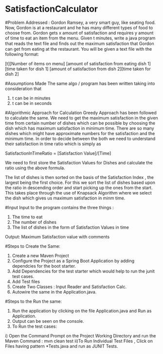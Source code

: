 # SatisfactionCalculator

#Problem Addressed : Gordon Ramsey, a very smart guy, like seating food. Now, Gordon is at a restaurant and he has many different types of food to choose from. Gordon gets x amount of satisfaction and requires y amount of time to eat an item from the menu. Given t minutes, write a java program that reads the text file and ﬁnds out the maximum satisfaction that Gordon can get from eating at the restaurant. You will be given a text file with the following format:
 
[t][Number of items on menu]
[amount of satisfaction from eating dish 1][time taken for dish 1]
[amount of satisfaction from dish 2][time taken for dish 2]

#Assumptions Made
The same algo / program has been written taking into consideration that 
1. t can be in minutes
2. t can be in seconds

#Algorithmic Approach for Calculation
Greedy Approach has been followed to calculate the same. We need to get the maximum satisfaction in the given time from certain number of dishes which can be possible by choosing the dish which has maximum satisfaction in minimum time.
There are so many dishes which might have approximate numbers for the satisfaction and the minimum time. In order to decide between the both we need to understand their satisfaction in time ratio which is simply as

SatisfactionInTimeRatio = [Satisfaction Value]/[Time]  

We need to first store the Satisfaction Values for Dishes and calculate the ratio using the above formula.

The list of dishes is then sorted on the basis of the Satisfaction Index , the largest being the first choice. For this we sort the list of dishes based upon the ratio in descending order and start picking up the ones from the start. This takes place through the use of Knapsack Algorithm where we select the dish which gives us maximum satisfaction in minm time.

#Input
Input  to the program contains the three things :
1. The time to eat
2. The number of dishes
3. The list of dishes in the form of Satisfaction Values in time 

Output: Maximum Satisfaction value with comments

#Steps to Create the Same:
1. Create a new Maven Project
2. Configure the Project as a Spring Boot Application by adding dependcies for the boot starter.
3. Add Dependencies for the test starter which would help to run the junit test cases.
4. Add Test files
5. Create Two Classes : Input Reader and Satisfaction Calc.
6. Autowire the same in the Application.java.

#Steps to the Run the same:
1. Run the application by clicking on the file Application.java and Run as Application.
2. Output can be seen on the console.
3. To Run the test cases: 

i) Open the Command Prompt on the Project Working Directory and run the Maven Command : mvn clean test
ii)To Run Individual Test Files , Click on Files having pattern *Tests.java and run as JUNIT Tests.

